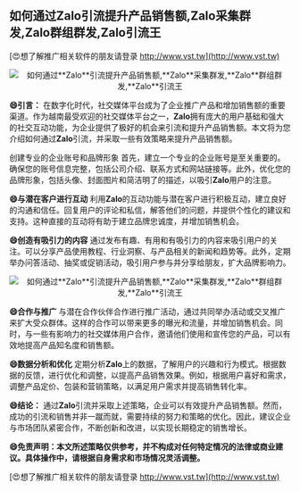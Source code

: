 ## **如何通过**Zalo**引流提升产品销售额,**Zalo**采集群发,**Zalo**群组群发,**Zalo**引流王**

[😍想了解推广相关软件的朋友请登录 http://www.vst.tw](http://www.vst.tw)

 <center><img src="https://vst.tw/MP4/tuiguang/png/2.png" alt="如何通过**Zalo**引流提升产品销售额,**Zalo**采集群发,**Zalo**群组群发,**Zalo**引流王"></center>

**😄引言：**
在数字化时代，社交媒体平台成为了企业推广产品和增加销售额的重要渠道。作为越南最受欢迎的社交媒体平台之一，**Zalo**拥有庞大的用户基础和强大的社交互动功能，为企业提供了极好的机会来引流和提升产品销售额。本文将为您介绍如何通过**Zalo**引流，并采取一些有效策略来提升产品销售额。

创建专业的企业账号和品牌形象
首先，建立一个专业的企业账号是至关重要的。确保您的账号信息完整，包括公司介绍、联系方式和网站链接等。此外，优化您的品牌形象，包括头像、封面图片和简洁明了的描述，以吸引**Zalo**用户的注意。

**😄与潜在客户进行互动**
利用**Zalo**的互动功能与潜在客户进行积极互动，建立良好的沟通和信任。回复用户的评论和私信，解答他们的问题，并提供个性化的建议和支持。这种直接的互动将有助于建立品牌忠诚度，并增加销售机会。

**😄创造有吸引力的内容**
通过发布有趣、有用和有吸引力的内容来吸引用户的关注。可以分享产品使用教程、行业洞察、与产品相关的新闻和趋势等。此外，定期举办问答活动、抽奖或促销活动，吸引用户参与并分享给朋友，扩大品牌影响力。

 <center><img src="https://vst.tw/MP4/tuiguang/png/2.png" alt="如何通过**Zalo**引流提升产品销售额,**Zalo**采集群发,**Zalo**群组群发,**Zalo**引流王"></center>

**😄合作与推广**
与潜在合作伙伴合作进行推广活动，通过共同举办活动或交叉推广来扩大受众群体。这样的合作可以带来更多的曝光和流量，并增加销售机会。同时，与一些有影响力的社交媒体用户合作，邀请他们使用和宣传您的产品，可以有效地提高产品知名度和销售额。

**😄数据分析和优化**
定期分析**Zalo**上的数据，了解用户的兴趣和行为模式。根据数据的反馈，进行优化和调整，以提高产品销售效果。例如，根据用户喜好和需求，调整产品定价、包装和营销策略，以满足用户需求并提高销售转化率。

**😄结论：**
通过**Zalo**引流并采取上述策略，企业可以有效提升产品销售额。然而，成功的引流和销售并非一蹴而就，需要持续的努力和策略的优化。因此，建议企业与市场团队紧密合作，不断创新和改进，以实现长期稳定的销售增长。

**😄免责声明：本文所述策略仅供参考，并不构成对任何特定情况的法律或商业建议。具体操作中，请根据自身需求和市场情况灵活调整。**

[😍想了解推广相关软件的朋友请登录 http://www.vst.tw](http://www.vst.tw)



